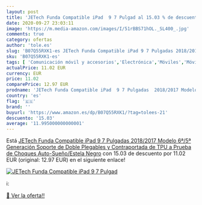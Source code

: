 ```yaml
---
layout: post
title: 'JETech Funda Compatible iPad  9 7 Pulgad al 15.03 % de descuento'
date: 2020-09-27 23:03:11
image: 'https://m.media-amazon.com/images/I/51rBBS71hOL._SL400_.jpg'
comments: true
category: ofertas
author: 'tole.es'
slug: 'B07Q55RXK1-es JETech Funda Compatible iPad 9 7 Pulgadas 2018/2017 Modelo...'
sku: 'B07Q55RXK1-es'
tags: [ 'Comunicación móvil y accesorios','Electrónica','Móviles','Móviles y smartphones libres','ipad', ]
actualPrice: 11.02 EUR
currency: EUR
price: 11.02
comparePrice: 12.97 EUR
prodname: 'JETech Funda Compatible iPad  9 7 Pulgadas  2018/2017 Modelo  6ª/5ª Generación   Soporte de Doble Plegables y Contraportada de TPU a Prueba de Choques  Auto-Sueño/Estela  Negro'
country: 'es'
flag: '🇪🇸'
brand: ''
buyurl: 'https://www.amazon.es/dp/B07Q55RXK1/?tag=tolees-21'
descuento: '15.03'
average: '11.995000000000001'
---
```


Está [JETech Funda Compatible iPad  9 7 Pulgadas  2018/2017 Modelo  6ª/5ª Generación   Soporte de Doble Plegables y Contraportada de TPU a Prueba de Choques  Auto-Sueño/Estela  Negro](https://www.amazon.es/dp/B07Q55RXK1/?tag=tolees-21) con 15.03 de descuento por 11.02 EUR (original: 12.97 EUR) en el siguiente enlace!

[![JETech Funda Compatible iPad  9 7 Pulgad](https://m.media-amazon.com/images/I/51rBBS71hOL._SL400_.jpg)](https://www.amazon.es/dp/B07Q55RXK1/?tag=tolees-21)

ℹ️:


[🛒 Ver la oferta!!](https://www.amazon.es/dp/B07Q55RXK1/?tag=tolees-21)
